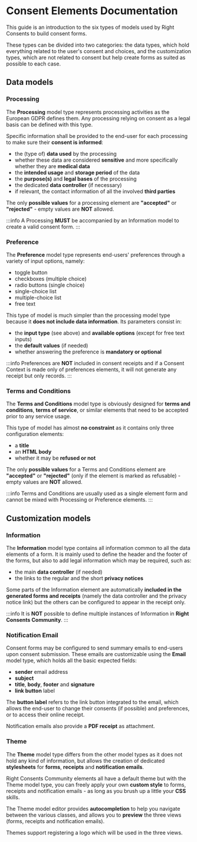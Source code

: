 # Consent Elements Documentation

This guide is an introduction to the six types of models used by Right Consents to build consent forms.

These types can be divided into two categories: the data types, which hold everything related to the user's consent and choices, and the customization types, which are not related to consent but help create forms as suited as possible to each case.

## Data models

### Processing

The **Processing** model type represents processing activities as the European GDPR defines them. Any processing relying on consent as a legal basis can be defined with this type.

Specific information shall be provided to the end-user for each processing to make sure their **consent is informed**:
- the (type of) **data used** by the processing
- whether these data are considered **sensitive** and more specifically whether they are **medical data**
- the **intended usage** and **storage period** of the data
- the **purpose(s)** and **legal bases** of the processing
- the dedicated **data controller** (if necessary)
- if relevant, the contact information of all the involved **third parties**

The only **possible values** for a processing element are **"accepted"** or **"rejected"** - empty values are **NOT** allowed.

:::info
 A Processing **MUST** be accompanied by an Information model to create a valid consent form.
:::

### Preference

The **Preference** model type represents end-users' preferences through a variety of input options, namely:
- toggle button
- checkboxes (multiple choice)
- radio buttons (single choice)
- single-choice list
- multiple-choice list
- free text

This type of model is much simpler than the processing model type because it **does not include data information**. Its parameters consist in:
- the **input type** (see above) and **available options** (except for free text inputs)
- the **default values** (if needed)
- whether answering the preference is **mandatory or optional**

:::info
 Preferences are **NOT** included in consent receipts and if a Consent Context is made only of preferences elements, it will not generate any receipt but only records.
:::

### Terms and Conditions

The **Terms and Conditions** model type is obviously designed for **terms and conditions**, **terms of service**, or similar elements that need to be accepted prior to any service usage.

This type of model has almost **no constraint** as it contains only three configuration elements:
- a **title**
- an **HTML body**
- whether it may be **refused or not**

The only **possible values** for a Terms and Conditions element are **"accepted"** or **"rejected"** (only if the element is marked as refusable) - empty values are **NOT** allowed.

:::info
 Terms and Conditions are usually used as a single element form and cannot be mixed with Processing or Preference elements.
:::

## Customization models

### Information

The **Information** model type contains all information common to all the data elements of a form. It is mainly used to define the header and the footer of the forms, but also to add legal information which may be required, such as:
- the main **data controller** (if needed)
- the links to the regular and the short **privacy notices**

Some parts of the Information element are automatically **included in the generated forms and receipts** (namely the data controller and the privacy notice link) but the others can be configured to appear in the receipt only.

:::info
 It is **NOT** possible to define multiple instances of Information in **Right Consents Community**.
:::

### Notification Email

Consent forms may be configured to send summary emails to end-users upon consent submission. These emails are customizable using the **Email** model type, which holds all the basic expected fields:
- **sender** email address
- **subject**
- **title**, **body**, **footer** and **signature**
- **link button** label

The **button label** refers to the link button integrated to the email, which allows the end-user to change their consents (if possible) and preferences, or to access their online receipt.

Notification emails also provide a **PDF receipt** as attachment.

### Theme

The **Theme** model type differs from the other model types as it does not hold any kind of information, but allows the creation of dedicated **stylesheets** for **forms**, **receipts** and **notification emails**.

Right Consents Community elements all have a default theme but with the Theme model type, you can freely apply your own **custom style** to forms, receipts and notification emails - as long as you brush up a little your **CSS** skills.

The Theme model editor provides **autocompletion** to help you navigate between the various classes, and allows you to **preview** the three views (forms, receipts and notification emails).

Themes support registering a logo which will be used in the three views.
